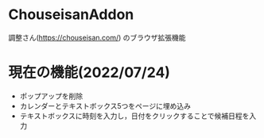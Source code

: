 # ChouseisanAddon
調整さん(https://chouseisan.com/) のブラウザ拡張機能

# 現在の機能(2022/07/24)
- ポップアップを削除
- カレンダーとテキストボックス5つをページに埋め込み
- テキストボックスに時刻を入力し，日付をクリックすることで候補日程を入力
